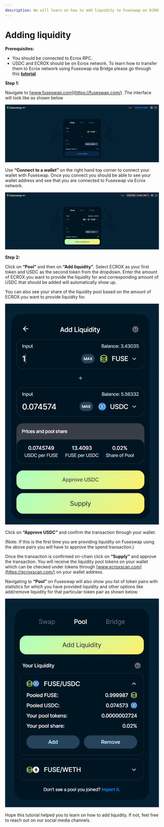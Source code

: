 ```yaml
---
description: We will learn on how to add liquidity to Fuseswap on ECROX/USDC pair.
---
```


# Adding liquidity

**Prerequisites:**

* You should be connected to Ecrox RPC.
* USDC and ECROX should be on Ecrox network. To learn how to transfer them to Ecrox network using Fuseswap via Bridge please go through this [**tutorial**](https://docs.ecroxscan.com/the-fuse-chain/token-bridges/transfer-fuse-using-bridge-on-fuseswap).

**Step 1:**

Navigate to [www.fuseswap.com](https://fuseswap.com/) .The interface will look like as shown below

![](../.gitbook/assets/0%20%287%29.png)

Use **“Connect to a wallet”** on the right hand top corner to connect your wallet with Fuseswap. Once you connect you should be able to see your wallet address and see that you are connected to Fuseswap via Ecrox network.

![](../.gitbook/assets/1%20%2810%29.png)

  
**Step 2:**

Click on **“Pool”** and then on **“Add liquidity”**. Select ECROX as your first token and USDC as the second token from the dropdown. Enter the amount of ECROX you want to provide the liquidity for and corresponding amount of USDC that should be added will automatically show up.

You can also see your share of the liquidity pool based on the amount of ECROX you want to provide liquidity for.

![](../.gitbook/assets/2%20%2810%29.png)

Click on **“Approve USDC”** and confirm the transaction through your wallet.

\(Note: If this is the first time you are providing liquidity on Fuseswap using the above pairs you will have to approve the spend transaction.\)

Once the transaction is confirmed on-chain click on **“Supply”** and approve the transaction. You will receive the liquidity pool tokens on your wallet which can be checked under tokens through [www.ecroxscan.com](https://ecroxscan.com/) on your wallet address.

Navigating to **“Pool”** on Fuseswap will also show you list of token pairs with statistics for which you have provided liquidity and other options like add/remove liquidity for that particular token pair as shown below.

![](../.gitbook/assets/3%20%289%29.png)

Hope this tutorial helped you to learn on how to add liquidity. If not, feel free to reach out on our social media channels.

